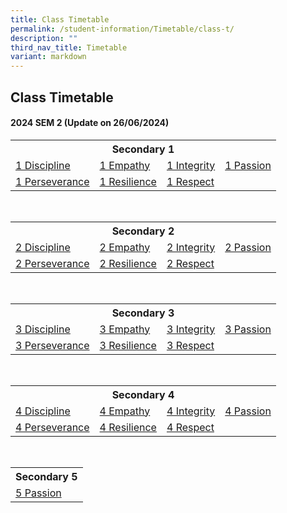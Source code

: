 ```yaml
---
title: Class Timetable
permalink: /student-information/Timetable/class-t/
description: ""
third_nav_title: Timetable
variant: markdown
---
```

## Class Timetable

#### 2024 SEM 2 (Update on 26/06/2024)
<table width="90%">
<tbody>
<tr>
  
<th colspan="4">Secondary 1
</th>
  
</tr>
<tr>
<td><a href="/files/TT/2024%20SEM2/JVS_Sem2_S1_DP.pdf" target="_blank">1 Discipline</a>
</td>
<td><a href="/files/TT/2024%20SEM2/JVS_Sem2_S1_EM.pdf" target="_blank">1 Empathy</a>
</td>
<td><a href="/files/TT/2024%20SEM2/JVS_Sem2_S1_IN.pdf" target="_blank">1 Integrity</a>
</td>
<td><a href="/files/TT/2024%20SEM2/JVS_Sem2_S1_PA.pdf" target="_blank">1 Passion</a>
</td>
</tr>
<tr>
<td><a href="/files/TT/2024%20SEM2/JVS_Sem2_S1_PE.pdf" target="_blank">1 Perseverance</a>
</td>
<td><a href="/files/TT/2024%20SEM2/JVS_Sem2_S1_RS.pdf" target="_blank">1 Resilience</a>
</td>
<td><a href="/files/TT/2024%20SEM2/JVS_Sem2_S1_RP.pdf" target="_blank">1 Respect</a>
</td>
<td>
</td>
</tr>
</tbody>
</table><br>
<table width="90%">
<tbody>
  
<tr>
  
<th colspan="4">Secondary 2
</th>
</tr>
<tr>
<td><a href="/files/TT/2024%20SEM2/JVS_Sem2_S2_DP.pdf" target="_blank">2 Discipline</a>
</td>
<td><a href="/files/TT/2024%20SEM2/JVS_Sem2_S2_EM.pdf" target="_blank">2 Empathy</a>
</td>
<td><a href="/files/TT/2024%20SEM2/JVS_Sem2_S2_IN.pdf" target="_blank">2 Integrity</a>
</td>
<td><a href="/files/TT/2024%20SEM2/JVS_Sem2_S2_PA.pdf" target="_blank">2 Passion</a>
</td>
</tr>
<tr>
<td><a href="/files/TT/2024%20SEM2/JVS_Sem2_S2_PE.pdf" target="_blank">2 Perseverance</a>
</td>
<td><a href="/files/TT/2024%20SEM2/JVS_Sem2_S2_RS.pdf" target="_blank">2 Resilience</a>
</td>
<td><a href="/files/TT/2024%20SEM2/JVS_Sem2_S2_RP.pdf" target="_blank">2 Respect</a>
</td>
<td>
</td>
</tr>
</tbody>
</table><br>
<table width="90%">
<tbody>
  
<tr>
  
<th colspan="4">Secondary 3
</th>
</tr>
<tr>
<td><a href="/files/TT/2024%20SEM2/JVS_Sem2_S3_DP.pdf" target="_blank">3 Discipline</a>
</td>
<td><a href="/files/TT/2024%20SEM2/JVS_Sem2_S3_EM.pdf" target="_blank">3 Empathy</a>
</td>
<td><a href="/files/TT/2024%20SEM2/JVS_Sem2_S3_IN.pdf" target="_blank">3 Integrity</a>
</td>
<td><a href="/files/TT/2024%20SEM2/JVS_Sem2_S3_PA.pdf" target="_blank">3 Passion</a>
</td>
</tr>
<tr>
<td><a href="/files/TT/2024%20SEM2/JVS_Sem2_S3_PE.pdf" target="_blank">3 Perseverance</a>
</td>
<td><a href="/files/TT/2024%20SEM2/JVS_Sem2_S3_RS.pdf" target="_blank">3 Resilience</a>
</td>
<td><a href="/files/TT/2024%20SEM2/JVS_Sem2_S3_RP.pdf" target="_blank">3 Respect</a>
</td>
<td>
</td>
</tr>
</tbody>
</table><br>
<table width="90%">
<tbody>
<tr>
  
<th colspan="4">Secondary 4
</th>
  
</tr>
  
<tr>
<td><a href="/files/TT/2024%20SEM2/JVS_Sem2_S4_DP.pdf" target="_blank">4 Discipline</a>
</td>
<td><a href="/files/TT/2024%20SEM2/JVS_Sem2_S4_EM.pdf" target="_blank">4 Empathy</a>
</td>
<td><a href="/files/TT/2024%20SEM2/JVS_Sem2_S4_IN.pdf" target="_blank">4 Integrity</a>
</td>
<td><a href="/files/TT/2024%20SEM2/JVS_Sem2_S4_PA.pdf" target="_blank">4 Passion</a>
</td>
</tr>
<tr>
<td><a href="/files/TT/2024%20SEM2/JVS_Sem2_S4_PE.pdf" target="_blank">4 Perseverance</a>
</td>
<td><a href="/files/TT/2024%20SEM2/JVS_Sem2_S4_RS.pdf" target="_blank">4 Resilience</a>
</td>
<td><a href="/files/TT/2024%20SEM2/JVS_Sem2_S4_RP.pdf" target="_blank">4 Respect</a><br>
</td>
<td><br>
</td>
</tr>
</tbody>
</table><br>
<table width="90%">
<tbody>
<tr>
  
<th>Secondary 5
</th>
  
</tr>
<tr>
<td><a href="/files/TT/2024%20SEM2/JVS_Sem2_S5_PA.pdf" target="_blank">5 Passion</a>
</td>
</tr>
</tbody>
</table>
